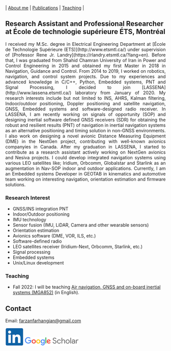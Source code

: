 | [About me](aboutme.md) | [Publications](publications.md) | [Teaching](teaching.md) |

## Research Assistant and Professional Researcher at École de technologie supérieure ÉTS, Montréal

<p align="justify"> 
I received my M.Sc. degree in Electrical Engineering Department at [École de Technologie Supérieure (ETS)](http://www.etsmtl.ca/) under supervision of [Professor Rene Jr. Landry](https://rlandry.etsmtl.ca/?lang=en). Before that, I was graduated from Shahid Chamran University of Iran in Power and Control Engineering in 2015 and obtained my first Master in 2018 in Navigation, Guidance and Control. From 2014 to 2019, I worked on robotics, navigation, and control system projects. Due to my experiences and advanced knowledge in C/C++, Python, Embedded systems, PNT and Signal Processing, I decided to join [LASSENA](http://www.lassena.etsmtl.ca/) laboratory from January of 2020. My research interests include but not limited to INS, AHRS, Kalman filtering, Indoor/outdoor positioning, Doppler positioning and satellite navigation, GNSS, Embedded systems and software-designed radio receiver. In LASSENA, I am recently working on signals of opportunity (SOP) and designing inertial software defined GNSS receivers (SDR) for obtaining the robust and resilient results (PNT) of navigation in inertial navigation systems as an alternative positioning and timing solution in non-GNSS environments. I also work on designing a novel avionic Distance Measuring Equipment (DME) in the NextGen project, contributing with well-known avionics companyies in Canada. After my graduation in LASSENA, I started to contribute as a research assistant actively working on NextGen avionics and Nesiva projects. I could develop integrated navigation systems using various LEO satellites like; Iridium, Orbcomm, Globalstar and Starlink as an augmentation in Nav-SOP indoor and outdoor applications. Currently, I am an Embedded systems Developer in GEOTAB in kinematics and automotive team working on interesting navigation, orientation estimation and firmware solutions.
</p>

### Research Interest

- GNSS/INS integration PNT
- Indoor/Outdoor positioning
- IMU technology 
- Sensor fusion (IMU, LiDAR, Camera and other wearable sensors)
- Orientation estimation
- Avionics software (DME, VOR, ILS, etc.)
- Software-defined radio
- LEO satellites receiver (Iridium-Next, Orbcomm, Starlink, etc.)
- Signal processing
- Embedded systems
- Unix/Linux development

### Teaching

- Fall 2022: I will be teaching [Air navigation, GNSS and on-board inertial systems (MGA852)](https://www.etsmtl.ca/etudes/cours/MGA852) (in English).


## Contact

Email: [farzanfarhangian@gmail.com](farzanfarhangian@gmail.com)

[![alt text](linkedin.png)](https://www.linkedin.com/in/farzan-farhangian-a5588888/ "LinkedIn")
[![alt text](scholar.png)](https://scholar.google.com/citations?user=RmO-l60AAAAJ&hl=en "Google Scholar")
